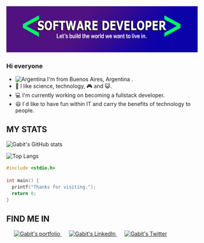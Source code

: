 <img title="Header" alt="repository's header" src="./header.png">

### **Hi everyone**
- <img title="Argentina" src="https://upload.wikimedia.org/wikipedia/commons/thumb/archive/1/1a/20101128025228!Flag_of_Argentina.svg/120px-Flag_of_Argentina.svg.png" width="25px"> I'm from Buenos Aires, Argentina .
- :blue_heart: I like science, technology, :video_game: and :smiley_cat:.
- :computer: I'm currently working on becoming a fullstack developer.
- :smiley: I´d like to have fun within IT and carry the benefits of technology to people.

## **MY STATS**

![Gabit's GitHub stats](https://github-readme-stats.vercel.app/api?username=gabit690&show_icons=true&theme=tokyonight)

![Top Langs](https://github-readme-stats.vercel.app/api/top-langs/?username=gabit690&layout=compact&theme=tokyonight)

```C
#include <stdio.h>

int main() {
  printf("Thanks for visiting.");
  return 0;
}
```

## **FIND ME IN**

<a style="margin-left: 20px;" href="http://gabit-portfolio.epizy.com/">
  <img alt="Gabit's portfolio" width="40px" src="https://www.pngall.com/wp-content/uploads/4/World-Wide-Web-PNG-Pic-180x180.png" />
</a>
<a style="margin-left: 20px;" href="https://www.linkedin.com/in/jg-valeriano">
  <img alt="Gabit's LinkedIn" width="40px" src="https://raw.githubusercontent.com/peterthehan/peterthehan/master/assets/linkedin.svg" />
</a>
<a style="margin-left: 20px;" href="https://twitter.com/Gabit90">
  <img alt="Gabit's Twitter" width="40px" src="https://raw.githubusercontent.com/peterthehan/peterthehan/master/assets/twitter.svg" />
</a>
